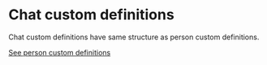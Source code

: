 Chat custom definitions
=======================

Chat custom definitions have same structure as person custom definitions.

[See person custom definitions](../person_custom_def)
